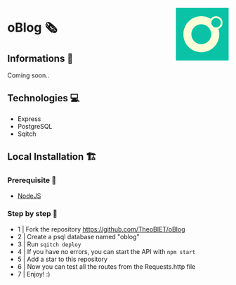 <img src="./docs/logo.png" align="right"
     alt="Lumberjack" width="120" height="120">

# oBlog 🗞 &nbsp;&nbsp;&nbsp;&nbsp;&nbsp;&nbsp;&nbsp;

## Informations 👀

Coming soon..

## Technologies 💻

-   Express
-   PostgreSQL
-   Sqitch

## Local Installation 🏗️

### Prerequisite 🌱

-   [NodeJS](https://nodejs.org/en/)

### Step by step 👣

-   1 | Fork the repository https://github.com/TheoBIET/oBlog
-   2 | Create a psql database named "oblog"
-   3 | Run `sqitch deploy`
-   4 | If you have no errors, you can start the API with `npm start`
-   5 | Add a star to this repository
-   6 | Now you can test all the routes from the Requests.http file
-   7 | Enjoy! :)